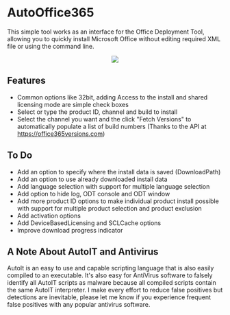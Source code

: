 # AutoOffice365
This simple tool works as an interface for the Office Deployment Tool, allowing you to quickly install Microsoft Office without editing required XML file or using the command line.

<p align="center">
  <img src="https://github.com/jmclaren7/auto-office-365/blob/main/Extras/screenshot1.jpg?raw=true">
</p>

## Features
* Common options like 32bit, adding Access to the install and shared licensing mode are simple check boxes
* Select or type the product ID, channel and build to install
* Select the channel you want and the click "Fetch Versions" to automatically populate a list of build numbers (Thanks to the API at https://office365versions.com)

## To Do
* Add an option to specify where the install data is saved (DownloadPath)
* Add an option to use already downloaded install data
* Add language selection with support for multiple language selection
* Add option to hide log, ODT console and ODT window
* Add more product ID options to make individual product install possible with support for multiple product selection and product exclusion
* Add activation options
* Add DeviceBasedLicensing and SCLCache options
* Improve download progress indicator

## A Note About AutoIT and Antivirus
AutoIt is an easy to use and capable scripting language that is also easily compiled to an executable. It's also easy for AntiVirus software to falsely identify all AutoIT scripts as malware because all compiled scripts contain the same AutoIT interpreter. I make every effort to reduce false positives but detections are inevitable, please let me know if you experience frequent false positives with any popular antivirus software.
